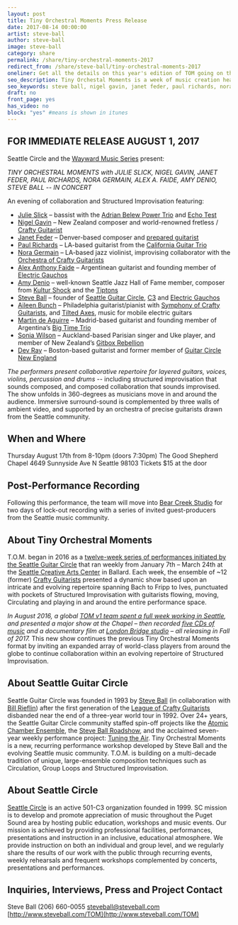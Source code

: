 ```yaml
---
layout: post
title: Tiny Orchestral Moments Press Release
date: 2017-08-14 00:00:00
artist: steve-ball
author: steve-ball
image: steve-ball
category: share
permalink: /share/tiny-orchestral-moments-2017
redirect_from: /share/steve-ball/tiny-orchestral-moments-2017
oneliner: Get all the details on this year's edition of TOM going on this week in Seattle.
seo_description: Tiny Orchestal Moments is a week of music creation headed up by Steve Ball.
seo_keywords: steve ball, nigel gavin, janet feder, paul richards, nora germain, alex anthony faide, amy denio, aileen bunch, martin de aguirre, sonia wilson, dev ray
draft: no
front_page: yes
has_video: no
block: "yes" #means is shown in itunes
---
```

## FOR IMMEDIATE RELEASE AUGUST 1, 2017

Seattle Circle and the [Wayward Music Series](http://www.waywardmusic.org/?p=3422) present:

*TINY ORCHESTRAL MOMENTS with JULIE SLICK, NIGEL GAVIN, JANET FEDER, PAUL RICHARDS, NORA GERMAIN, ALEX A. FAIDE, AMY DENIO, STEVE BALL -- IN CONCERT*

An evening of collaboration and Structured Improvisation featuring:

- [Julie Slick](http://www.julieslick.com/) – bassist with the [Adrian Belew Power Trio](https://www.youtube.com/embed/8V-2stZe_kM) and [Echo Test](https://www.youtube.com/embed/bq7ShX_M6uY)
- [Nigel Gavin](https://www.youtube.com/watch?v=LFQaiiDm2Nc) – New Zealand composer and world-renowned fretless / [Crafty Guitarist](https://www.youtube.com/watch?v=5VgbvAj7Cpk)
- [Janet Feder](https://en.wikipedia.org/wiki/Janet_Feder) – Denver-based composer and [prepared guitarist](https://www.youtube.com/watch?v=xa0P41jRrUM)
- [Paul Richards](https://www.youtube.com/watch?v=4HqFdQEK6_o)  –  LA-based guitarist from the [California Guitar Trio](http://cgtrio.com/)
- [Nora Germain](https://www.youtube.com/watch?v=M9vLWtLR8Sw,) – LA-based jazz violinist, improvising collaborator with the [Orchestra of Crafty Guitarists](https://www.youtube.com/watch?v=vcXo3owlGpY)
- [Alex Anthony Faide](https://www.youtube.com/watch?v=MH_AfwF2JrM) – Argentinean guitarist and founding member of [Electric Gauchos](https://www.youtube.com/watch?v=JW9MFQpFtsY)
- [Amy Denio](https://www.youtube.com/watch?v=P1qq06ajsqM) – well-known Seattle Jazz Hall of Fame member, composer from [Kultur Shock](https://www.youtube.com/watch?v=3b9PiD6d4zo) and the [Tiptons](https://www.youtube.com/watch?v=QSnc1yMw1bw)
- [Steve Ball](https://www.youtube.com/watch?v=4VbyYMcWB94) – founder of [Seattle Guitar Circle](http://steveball.typepad.com/diary/2005/12/seattle_guitar_.html), [C3](https://www.youtube.com/watch?v=0zNDF_l3_k0) and [Electric Gauchos](https://www.youtube.com/watch?v=TFdCzkPMa8s)
- [Aileen Bunch](http://www.patrickgrant.com/TADCofC-musicians.html) – Philadelphia guitarist/pianist with [Symphony of Crafty Guitarists](https://www.youtube.com/watch?v=NyznFRBek68), and [Tilted Axes](http://tiltedaxes.com/), music for mobile electric guitars
- [Martin de Aguirre](https://www.youtube.com/watch?v=YG8iIVXYXVI) – Madrid-based guitarist and founding member of Argentina’s [Big Time Trio](https://www.facebook.com/bigtimetrio/)
- [Sonia Wilson](https://www.facebook.com/sonia.wilson.184) – Auckland-based Parisian singer and Uke player, and member of New Zealand’s [Gitbox Rebellion](https://www.youtube.com/watch?v=dDRB8Sc56Q0)
- [Dev Ray](https://www.youtube.com/watch?v=LQuLdREXxNo) – Boston-based guitarist and former member of [Guitar Circle New England](https://www.youtube.com/watch?v=eNC4EaJpVwM)

*The performers present collaborative repertoire for layered guitars, voices, violins, percussion and drums* -- including structured improvisation that sounds composed, and composed collaboration that sounds improvised. The show unfolds in 360-degrees as musicians move in and around the audience. Immersive surround-sound is complemented by three walls of ambient video, and supported by an orchestra of precise guitarists drawn from the Seattle community.

## When and Where
Thursday August 17th from 8-10pm (doors 7:30pm)
The Good Shepherd Chapel
4649 Sunnyside Ave N
Seattle 98103
Tickets $15 at the door

## Post-Performance Recording
Following this performance, the team will move into [Bear Creek Studio](http://bearcreekstudio.com/) for two days of lock-out recording with a series of invited guest-producers from the Seattle music community.

## About Tiny Orchestral Moments
T.O.M. began in 2016 as a [twelve-week series of performances initiated by the Seattle Guitar Circle](https://www.youtube.com/watch?v=V0o8Fb-jThw) that ran weekly from January 7th – March 24th at the [Seattle Creative Arts Center](https://www.facebook.com/Seattle-Creative-Arts-Center-142947199172829/) in Ballard. Each week, the ensemble of ~12 (former) [Crafty Guitarists](https://en.wikipedia.org/wiki/Guitar_Craft) presented a dynamic show based upon an intricate and evolving repertoire spanning Bach to Fripp to Ives, punctuated with pockets of Structured Improvisation with guitarists flowing, moving, Circulating and playing in and around the entire performance space.

*In August 2016, a global [TOM v1 team spent a full week working in Seattle](https://www.facebook.com/stevebal/videos/10155200416731562/?hc_ref=PAGES_TIMELINE), and presented a major show at the Chapel – then recorded [five CDs of music](http://www.steveball.com/TOM) and a documentary film at  [London Bridge studio](http://www.londonbridgestudio.com/) – all releasing in Fall of 2017.* This new show continues the previous Tiny Orchestral Moments format by inviting an expanded array of world-class players from around the globe to continue collaboration within an evolving repertoire of Structured Improvisation.

## About Seattle Guitar Circle
Seattle Guitar Circle was founded in 1993 by [Steve Ball](http://www.allmusic.com/artist/steve-ball-mn0000032276) (in collaboration with [Bill Rieflin](https://en.wikipedia.org/wiki/Bill_Rieflin)) after the first generation of the [League of Crafty Guitarists](http://thelcg.net/) disbanded near the end of a three-year world tour in 1992. Over 24+ years, the Seattle Guitar Circle community staffed spin-off projects like the [Atomic Chamber Ensemble](https://www.youtube.com/watch?v=AwJSKUkNUjI), the [Steve Ball Roadshow](https://www.youtube.com/watch?v=K-jgqh1WKmA), and the acclaimed seven-year weekly performance project: [Tuning the Air](https://www.youtube.com/watch?v=OZDi1KOIQOM). Tiny Orchestral Moments is a new, recurring performance workshop developed by Steve Ball and the evolving Seattle music community. T.O.M. is building on a multi-decade tradition of unique, large-ensemble composition techniques such as Circulation, Group Loops and Structured Improvisation.

## About Seattle Circle
[Seattle Circle](http://seattlecircle.org/) is an active 501-C3 organization founded in 1999. SC mission is to develop and promote appreciation of music throughout the Puget Sound area by hosting public education, workshops and music events. Our mission is achieved by providing professional facilities, performances, presentations and instruction in an inclusive, educational atmosphere. We provide instruction on both an individual and group level, and we regularly share the results of our work with the public through recurring events, weekly rehearsals and frequent workshops complemented by concerts, presentations and performances.

## Inquiries, Interviews, Press and Project Contact
Steve Ball
(206) 660-0055
steveball@steveball.com
[http://www.steveball.com/TOM](http://www.steveball.com/TOM)
